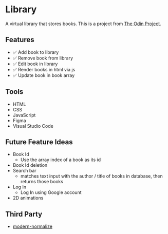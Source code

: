 # Library
A virtual library that stores books. This is a project from [The Odin Project](<https://www.theodinproject.com/>).

## Features
* ✅ Add book to library
* ✅ Remove book from library
* ✅ Edit book in library
* ✅ Render books in html via js
* ✅ Update book in book array

## Tools
* HTML
* CSS
* JavaScript
* Figma
* Visual Studio Code

## Future Feature Ideas
* Book Id
    * Use the array index of a book as its id
* Book Id deletion
* Search bar
    * matches text input with the author / title of books in database, then returns those books
* Log In
    * Log In using Google account
* 2D animations

## Third Party
* [modern-normalize](<https://github.com/sindresorhus/modern-normalize>)
